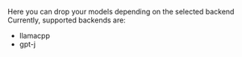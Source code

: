 Here you can drop your models depending on the selected backend
Currently, supported backends are:
- llamacpp
- gpt-j
